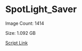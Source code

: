 # SpotLight_Saver

Image Count: 1414

Size: 1.092 GB

[Script Link](https://github.com/liuyal/Archive/blob/master/Python/Utilities/Miscellaneous/spotlight_saver.py)
